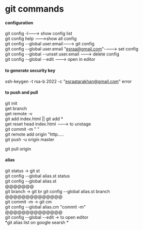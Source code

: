 # git commands
#### configuration   
git config -l---> show config list  
git config help --->show all config   
git config --global user.email---> git config  
git config --global user.email "esraa@gmail.com"----> set config  
git config --global --unset user.email ---> delete config   
git config --global --edit  ---> open in  editor  
#### to generate security key 
ssh-keygen -t rsa-b 2022 -c "esraatarakhan@gmail.com" error
#### to push and pull 
git init  
get branch  
get remote -v  
git add index.html  ||  git add *  
get reset head index.html  ---> to unstage  
git commit -m "    "  
git remote add origin "http.....  
git push -u origin master  

git pull origin 

#### alias
git status   -> git  st  
git config --global alias.st status  
git config --global alias.st  
@@@@@@@  
git branch   -> git  br 
git config --global alias.st branch    
@@@@@@@@@@@@@@  
git commit -m   -> git  cm  
git config --global alias.cm "commit -m"   
@@@@@@@@@@@@@@  
git config --global --edit   -> to open editor  
*git alias list on google searsh * 






